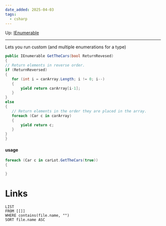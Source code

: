 ```yaml
---
date_added: 2025-04-03
tags:
  - csharp
---
```

Up: [IEnumerable](IEnumerable.md)
___
Lets you run custom (and multiple enumerations for a type)
 ```cs
 public IEnumerable GetTheCars(bool ReturnRevesed)
 {
 // Return elements in reverse order.
if (ReturnReversed)
{
    for (int i = carArray.Length; i != 0; i--)
    {
        yield return carArray[i-1];
    }
}
else
{
    // Return elements in the order they are placed in the array.
    foreach (Car c in carArray)
    {
        yield return c;
    }
}
}
```

#### usage
```cs
foreach (Car с in carLot.GetTheCars(true))
{

}
```
# Links
```dataview
LIST
FROM [[]]
WHERE contains(file.name, "")
SORT file.name ASC
```
